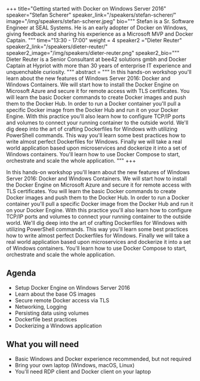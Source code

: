 +++
title="Getting started with Docker on Windows Server 2016"
speaker="Stefan Scherer"
speaker_link="/speakers/stefan-scherer/"
image="/img/speakers/stefan-scherer.jpeg"
bio="""
 Stefan is a Sr. Software Engineer at SEAL Systems. He is an early adopter of Docker on Windows, giving feedback and sharing his experience as a Microsoft MVP and Docker Captain.
"""
time="13:30 - 17:00"
weight = 4
speaker2 ="Dieter Reuter"
speaker2_link="/speakers/dieter-reuter/"
speaker2_image="/img/speakers/dieter-reuter.png"
speaker2_bio="""
Dieter Reuter is a Senior Consultant at bee42 solutions gmbh and Docker Captain at Hypriot with more than 30 years of enterprise IT experience and unquenchable curiosity. 
"""
abstract = """
In this hands-on workshop you'll learn about the new features of Windows Server 2016: Docker and Windows Containers. We will start how to install the Docker Engine on Microsoft Azure and secure it for remote access with TLS certificates.
You will learn the basic Docker commands to create Docker images and push them to the Docker Hub. In order to run a Docker container you'll pull a specific Docker image from the Docker Hub and run it on your Docker Engine. With this practice you'll also learn how to configure TCP/IP ports and volumes to connect your running container to the outside world.
We'll dig deep into the art of crafting Dockerfiles for Windows with utilizing PowerShell commands. This way you'll learn some best practices how to write almost perfect Dockerfiles for Windows.
Finally we will take a real world application based upon microservices and dockerize it into a set of Windows containers. You'll learn how to use Docker Compose to start, orchestrate and scale the whole application.
"""
+++

In this hands-on workshop you'll learn about the new features of Windows Server 2016: Docker and Windows Containers. We will start how to install the Docker Engine on Microsoft Azure and secure it for remote access with TLS certificates.
You will learn the basic Docker commands to create Docker images and push them to the Docker Hub. In order to run a Docker container you'll pull a specific Docker image from the Docker Hub and run it on your Docker Engine. With this practice you'll also learn how to configure TCP/IP ports and volumes to connect your running container to the outside world.
We'll dig deep into the art of crafting Dockerfiles for Windows with utilizing PowerShell commands. This way you'll learn some best practices how to write almost perfect Dockerfiles for Windows.
Finally we will take a real world application based upon microservices and dockerize it into a set of Windows containers. You'll learn how to use Docker Compose to start, orchestrate and scale the whole application.

## Agenda

* Setup Docker Engine on Windows Server 2016
* Learn about the base OS images
* Secure remote Docker access via TLS
* Networking, Logging
* Persisting data using volumes
* Dockerfile best practices
* Dockerizing a Windows application

## What you will need
* Basic Windows and Docker experience recommended, but not required
* Bring your own laptop (Windows, macOS, Linux)
* You'll need RDP client and Docker client on your laptop
